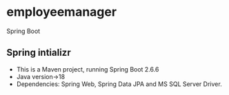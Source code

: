 # employeemanager
Spring Boot
## Spring intializr
- This is a Maven project, running Spring Boot 2.6.6
- Java version->18
- Dependencies: Spring Web, Spring Data JPA and MS SQL Server Driver.
